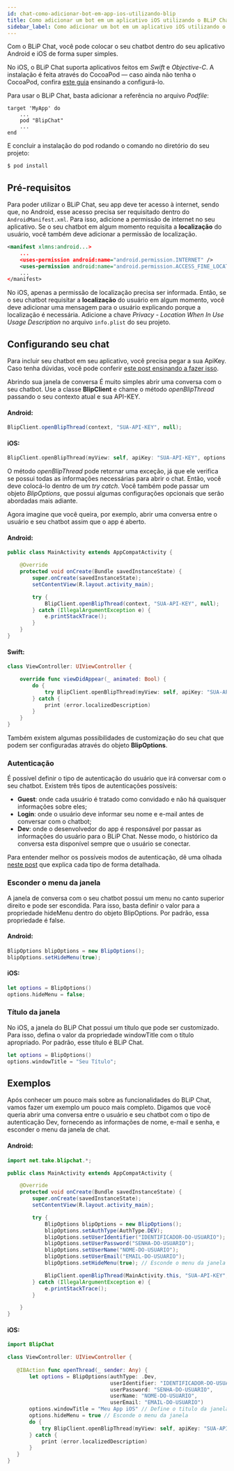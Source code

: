 ```yaml
---
id: chat-como-adicionar-bot-em-app-ios-utilizando-blip
title: Como adicionar um bot em um aplicativo iOS utilizando o BLiP Chat?
sidebar_label: Como adicionar um bot em um aplicativo iOS utilizando o BLiP Chat?
---
```


Com o BLiP Chat, você pode colocar o seu chatbot dentro do seu aplicativo Android e iOS de forma super simples.

No iOS, o BLiP Chat suporta aplicativos feitos em *Swift* e *Objective-C*. A instalação é feita através do CocoaPod — caso ainda não tenha o CocoaPod, confira [este guia](https://guides.cocoapods.org/using/using-cocoapods.html) ensinando a configurá-lo.

Para usar o BLiP Chat, basta adicionar a referência no arquivo *Podfile*:

```
target 'MyApp' do
    ...
    pod "BlipChat"
    ...
end
```

E concluir a instalação do pod rodando o comando no diretório do seu projeto:

```bash
$ pod install
```

## Pré-requisitos

Para poder utilizar o BLiP Chat, seu app deve ter acesso à internet, sendo que, no Android, esse acesso precisa ser requisitado dentro do `AndroidManifest.xml`. Para isso, adicione a permissão de internet no seu aplicativo. Se o seu chatbot em algum momento requisita a **localização** do usuário, você também deve adicionar a permissão de localização.

```xml
<manifest xlmns:android...>
    ...
    <uses-permission android:name="android.permission.INTERNET" />
    <uses-permission android:name="android.permission.ACCESS_FINE_LOCATION" />
    ...
</manifest>
```

No iOS, apenas a permissão de localização precisa ser informada. Então, se o seu chatbot requisitar a **localização** do usuário em algum momento, você deve adicionar uma mensagem para o usuário explicando porque a localização é necessária. Adicione a chave *Privacy - Location When In Use Usage Description* no arquivo `info.plist` do seu projeto.

## Configurando seu chat

Para incluir seu chatbot em seu aplicativo, você precisa pegar a sua ApiKey. Caso tenha dúvidas, você pode conferir [este post ensinando a fazer isso](/docs/practice/api-http-sdks/api-http-sdks-como-encontrar-a-api-key-do-meu-bot).

Abrindo sua janela de conversa
É muito simples abrir uma conversa com o seu chatbot. Use a classe **BlipClient** e chame o método *openBlipThread* passando o seu contexto atual e sua API-KEY.

#### Android:

```java
BlipClient.openBlipThread(context, "SUA-API-KEY", null);
```

#### iOS:

```swift
BlipClient.openBlipThread(myView: self, apiKey: "SUA-API-KEY", options: nil)
```

O método *openBlipThread* pode retornar uma exceção, já que ele verifica se possui todas as informações necessárias para abrir o chat. Então, você deve colocá-lo dentro de um *try catch*. Você também pode passar um objeto *BlipOptions*, que possui algumas configurações opcionais que serão abordadas mais adiante.

Agora imagine que você queira, por exemplo, abrir uma conversa entre o usuário e seu chatbot assim que o app é aberto.

#### Android:

```java
public class MainActivity extends AppCompatActivity {

    @Override
    protected void onCreate(Bundle savedInstanceState) {
        super.onCreate(savedInstanceState);
        setContentView(R.layout.activity_main);

        try {
            BlipClient.openBlipThread(context, "SUA-API-KEY", null);
        } catch (IllegalArgumentException e) {
            e.printStackTrace();
        }
    }
}
```

#### Swift:

```swift
class ViewController: UIViewController {

    override func viewDidAppear(_ animated: Bool) {
        do {
            try BlipClient.openBlipThread(myView: self, apiKey: "SUA-API-KEY", options: nil)
        } catch {
            print (error.localizedDescription)
        }
    }
}
```

Também existem algumas possibilidades de customização do seu chat que podem ser configuradas através do objeto **BlipOptions**.

### Autenticação

É possível definir o tipo de autenticação do usuário que irá conversar com o seu chatbot. Existem três tipos de autenticações possíveis:

* **Guest**: onde cada usuário é tratado como convidado e não há quaisquer informações sobre eles;
* **Login**: onde o usuário deve informar seu nome e e-mail antes de conversar com o chatbot;
* **Dev**: onde o desenvolvedor do app é responsável por passar as informações do usuário para o BLiP Chat. Nesse modo, o histórico da conversa esta disponível sempre que o usuário se conectar.

Para entender melhor os possíveis modos de autenticação, dê uma olhada [neste post](/docs/concepts/blip-chat/chat-tipos-de-autenticacao-chat) que explica cada tipo de forma detalhada.

### Esconder o menu da janela

A janela de conversa com o seu chatbot possui um menu no canto superior direito e pode ser escondida. Para isso, basta definir o valor para a propriedade hideMenu dentro do objeto BlipOptions. Por padrão, essa propriedade é false.

#### Android:

```java
BlipOptions blipOptions = new BlipOptions();
blipOptions.setHideMenu(true);
```

#### iOS:

```swift
let options = BlipOptions()
options.hideMenu = false;
```

### Título da janela

No iOS, a janela do BLiP Chat possui um título que pode ser customizado. Para isso, defina o valor da propriedade windowTitle com o título apropriado. Por padrão, esse título é BLiP Chat.

```swift
let options = BlipOptions()
options.windowTitle = "Seu Título";
```

## Exemplos

Após conhecer um pouco mais sobre as funcionalidades do BLiP Chat, vamos fazer um exemplo um pouco mais completo. Digamos que você queria abrir uma conversa entre o usuário e seu chatbot com o tipo de autenticação Dev, fornecendo as informações de nome, e-mail e senha, e esconder o menu da janela de chat.

#### Android:

```java
import net.take.blipchat.*;

public class MainActivity extends AppCompatActivity {

    @Override
    protected void onCreate(Bundle savedInstanceState) {
        super.onCreate(savedInstanceState);
        setContentView(R.layout.activity_main);

        try {
            BlipOptions blipOptions = new BlipOptions();
            blipOptions.setAuthType(AuthType.DEV);
            blipOptions.setUserIdentifier("IDENTIFICADOR-DO-USUARIO");
            blipOptions.setUserPassword("SENHA-DO-USUARIO");
            blipOptions.setUserName("NOME-DO-USUARIO");
            blipOptions.setUserEmail("EMAIL-DO-USUARIO");
            blipOptions.setHideMenu(true); // Esconde o menu da janela

            BlipClient.openBlipThread(MainActivity.this, "SUA-API-KEY", blipOptions);
        } catch (IllegalArgumentException e) {
            e.printStackTrace();
        }

    }
}
```

#### iOS:

```swift
import BlipChat

class ViewController: UIViewController {
   
   @IBAction func openThread(_ sender: Any) {
       let options = BlipOptions(authType: .Dev,
                                 userIdentifier: "IDENTIFICADOR-DO-USUARIO",
                                 userPassword: "SENHA-DO-USUARIO",
                                 userName: "NOME-DO-USUARIO",
                                 userEmail: "EMAIL-DO-USUARIO")
       options.windowTitle = "Meu App iOS" // Define o titulo da janela
       options.hideMenu = true // Esconde o menu da janela
       do {
           try BlipClient.openBlipThread(myView: self, apiKey: "SUA-API-KEY", options: options)
       } catch {
           print (error.localizedDescription)
       }
   }
}
```